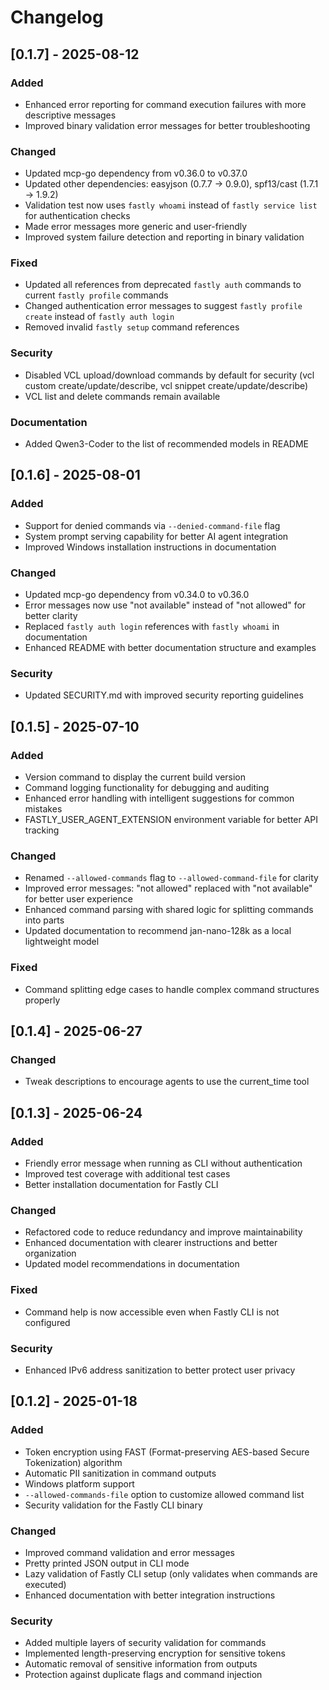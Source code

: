 # Changelog

## [0.1.7] - 2025-08-12

### Added
- Enhanced error reporting for command execution failures with more descriptive messages
- Improved binary validation error messages for better troubleshooting

### Changed
- Updated mcp-go dependency from v0.36.0 to v0.37.0
- Updated other dependencies: easyjson (0.7.7 → 0.9.0), spf13/cast (1.7.1 → 1.9.2)
- Validation test now uses `fastly whoami` instead of `fastly service list` for authentication checks
- Made error messages more generic and user-friendly
- Improved system failure detection and reporting in binary validation

### Fixed
- Updated all references from deprecated `fastly auth` commands to current `fastly profile` commands
- Changed authentication error messages to suggest `fastly profile create` instead of `fastly auth login`
- Removed invalid `fastly setup` command references

### Security
- Disabled VCL upload/download commands by default for security (vcl custom create/update/describe, vcl snippet create/update/describe)
- VCL list and delete commands remain available

### Documentation
- Added Qwen3-Coder to the list of recommended models in README

## [0.1.6] - 2025-08-01

### Added
- Support for denied commands via `--denied-command-file` flag
- System prompt serving capability for better AI agent integration
- Improved Windows installation instructions in documentation

### Changed
- Updated mcp-go dependency from v0.34.0 to v0.36.0
- Error messages now use "not available" instead of "not allowed" for better clarity
- Replaced `fastly auth login` references with `fastly whoami` in documentation
- Enhanced README with better documentation structure and examples

### Security
- Updated SECURITY.md with improved security reporting guidelines

## [0.1.5] - 2025-07-10

### Added
- Version command to display the current build version
- Command logging functionality for debugging and auditing
- Enhanced error handling with intelligent suggestions for common mistakes
- FASTLY_USER_AGENT_EXTENSION environment variable for better API tracking

### Changed
- Renamed `--allowed-commands` flag to `--allowed-command-file` for clarity
- Improved error messages: "not allowed" replaced with "not available" for better user experience
- Enhanced command parsing with shared logic for splitting commands into parts
- Updated documentation to recommend jan-nano-128k as a local lightweight model

### Fixed
- Command splitting edge cases to handle complex command structures properly

## [0.1.4] - 2025-06-27

### Changed
- Tweak descriptions to encourage agents to use the current_time tool

## [0.1.3] - 2025-06-24

### Added
- Friendly error message when running as CLI without authentication
- Improved test coverage with additional test cases
- Better installation documentation for Fastly CLI

### Changed
- Refactored code to reduce redundancy and improve maintainability
- Enhanced documentation with clearer instructions and better organization
- Updated model recommendations in documentation

### Fixed
- Command help is now accessible even when Fastly CLI is not configured

### Security
- Enhanced IPv6 address sanitization to better protect user privacy

## [0.1.2] - 2025-01-18

### Added
- Token encryption using FAST (Format-preserving AES-based Secure Tokenization) algorithm
- Automatic PII sanitization in command outputs
- Windows platform support
- `--allowed-commands-file` option to customize allowed command list
- Security validation for the Fastly CLI binary

### Changed
- Improved command validation and error messages
- Pretty printed JSON output in CLI mode
- Lazy validation of Fastly CLI setup (only validates when commands are executed)
- Enhanced documentation with better integration instructions

### Security
- Added multiple layers of security validation for commands
- Implemented length-preserving encryption for sensitive tokens
- Automatic removal of sensitive information from outputs
- Protection against duplicate flags and command injection
